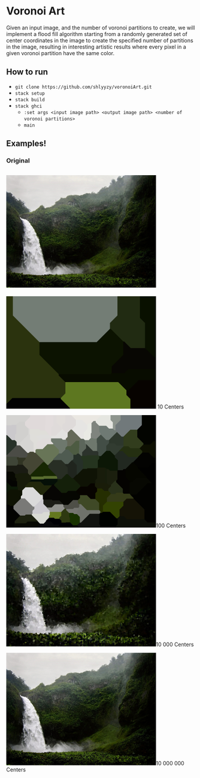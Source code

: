 # Voronoi Art

Given an input image, and the number of voronoi partitions to create, we will implement a flood fill algorithm starting from a randomly generated set of center coordinates in the image to create the specified number of partitions in the image, resulting in interesting artistic results where every pixel in a given voronoi partition have the same color.

## How to run

- `git clone https://github.com/shlyyzy/voronoiArt.git`
- `stack setup`
- `stack build`
- `stack ghci`
  - `:set args <input image path> <output image path> <number of voronoi partitions>`
  - `main`

## Examples!
### Original
<img src="https://github.com/shlyyzy/voronoiArt/blob/main/img/img1.JPG" width="400"></img>
-------------------
<img src="https://github.com/shlyyzy/voronoiArt/blob/main/img/img1-10out.JPG" width="400"> 10 Centers</img>

<img src="https://github.com/shlyyzy/voronoiArt/blob/main/img/img1-100out.JPG" width="400">100 Centers</img>

<img src="https://github.com/shlyyzy/voronoiArt/blob/main/img/img1-10000out.JPG" width="400">10 000 Centers</img>

<img src="https://github.com/shlyyzy/voronoiArt/blob/main/img/img1-1000000out.JPG" width="400">10 000 000 Centers</img>



